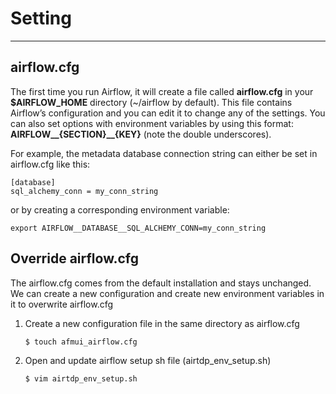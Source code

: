 # Setting

---
## airflow.cfg
The first time you run Airflow, it will create a file called **airflow.cfg** in your **$AIRFLOW_HOME** directory (~/airflow by default). This file contains Airflow’s configuration and you can edit it to change any of the settings. You can also set options with environment variables by using this format: **AIRFLOW__{SECTION}__{KEY}** (note the double underscores).

For example, the metadata database connection string can either be set in airflow.cfg like this:
```
[database]
sql_alchemy_conn = my_conn_string
```
or by creating a corresponding environment variable:
```
export AIRFLOW__DATABASE__SQL_ALCHEMY_CONN=my_conn_string
```
## Override airflow.cfg
The airflow.cfg comes from the default installation and stays unchanged. We can create a new configuration and create new environment variables in it to overwrite airflow.cfg  
1. Create a new configuration file in the same directory as airflow.cfg  
    ```
    $ touch afmui_airflow.cfg
    ```
2. Open and update airflow setup sh file (airtdp_env_setup.sh)
    ```
    $ vim airtdp_env_setup.sh
    ```
    


